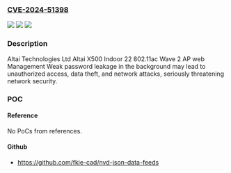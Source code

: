 ### [CVE-2024-51398](https://cve.mitre.org/cgi-bin/cvename.cgi?name=CVE-2024-51398)
![](https://img.shields.io/static/v1?label=Product&message=n%2Fa&color=blue)
![](https://img.shields.io/static/v1?label=Version&message=n%2Fa&color=blue)
![](https://img.shields.io/static/v1?label=Vulnerability&message=n%2Fa&color=brighgreen)

### Description

Altai Technologies Ltd Altai X500 Indoor 22 802.11ac Wave 2 AP web Management Weak password leakage in the background may lead to unauthorized access, data theft, and network attacks, seriously threatening network security.

### POC

#### Reference
No PoCs from references.

#### Github
- https://github.com/fkie-cad/nvd-json-data-feeds

